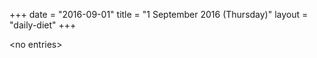 +++
date = "2016-09-01"
title = "1 September 2016 (Thursday)"
layout = "daily-diet"
+++


\<no entries\>

